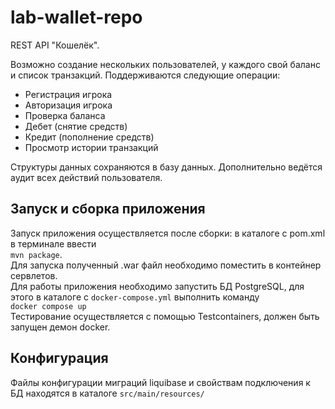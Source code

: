 # lab-wallet-repo

REST API "Кошелёк".

Возможно создание нескольких пользователей, у каждого свой баланс и список транзакций. Поддерживаются следующие операции:

+ Регистрация игрока
+ Авторизация игрока
+ Проверка баланса
+ Дебет (снятие средств)
+ Кредит (пополнение средств)
+ Просмотр истории транзакций<br>

Структуры данных сохраняются в базу данных. Дополнительно ведётся аудит всех действий пользователя.

## Запуск и сборка приложения
Запуск приложения осуществляется после сборки: в каталоге с pom.xml в терминале ввести<br>
`mvn package`.<br>
Для запуска полученный .war файл необходимо поместить в контейнер сервлетов.<br>
Для работы приложения необходимо запустить БД PostgreSQL, для этого в каталоге с `docker-compose.yml` выполнить команду<br>
`docker compose up`<br>
Тестирование осуществляется с помощью Testcontainers, должен быть запущен демон docker.

## Конфигурация
Файлы конфигурации миграций liquibase и свойствам подключения к БД находятся в каталоге `src/main/resources/`
